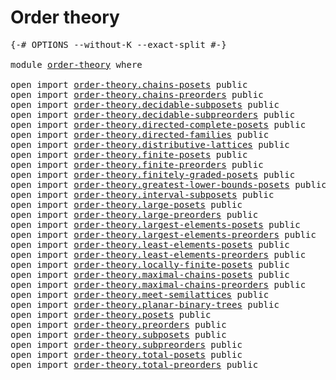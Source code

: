 # Order theory

<pre class="Agda"><a id="25" class="Symbol">{-#</a> <a id="29" class="Keyword">OPTIONS</a> <a id="37" class="Pragma">--without-K</a> <a id="49" class="Pragma">--exact-split</a> <a id="63" class="Symbol">#-}</a>

<a id="68" class="Keyword">module</a> <a id="75" href="order-theory.html" class="Module">order-theory</a> <a id="88" class="Keyword">where</a>

<a id="95" class="Keyword">open</a> <a id="100" class="Keyword">import</a> <a id="107" href="order-theory.chains-posets.html" class="Module">order-theory.chains-posets</a> <a id="134" class="Keyword">public</a>
<a id="141" class="Keyword">open</a> <a id="146" class="Keyword">import</a> <a id="153" href="order-theory.chains-preorders.html" class="Module">order-theory.chains-preorders</a> <a id="183" class="Keyword">public</a>
<a id="190" class="Keyword">open</a> <a id="195" class="Keyword">import</a> <a id="202" href="order-theory.decidable-subposets.html" class="Module">order-theory.decidable-subposets</a> <a id="235" class="Keyword">public</a>
<a id="242" class="Keyword">open</a> <a id="247" class="Keyword">import</a> <a id="254" href="order-theory.decidable-subpreorders.html" class="Module">order-theory.decidable-subpreorders</a> <a id="290" class="Keyword">public</a>
<a id="297" class="Keyword">open</a> <a id="302" class="Keyword">import</a> <a id="309" href="order-theory.directed-complete-posets.html" class="Module">order-theory.directed-complete-posets</a> <a id="347" class="Keyword">public</a>
<a id="354" class="Keyword">open</a> <a id="359" class="Keyword">import</a> <a id="366" href="order-theory.directed-families.html" class="Module">order-theory.directed-families</a> <a id="397" class="Keyword">public</a>
<a id="404" class="Keyword">open</a> <a id="409" class="Keyword">import</a> <a id="416" href="order-theory.distributive-lattices.html" class="Module">order-theory.distributive-lattices</a> <a id="451" class="Keyword">public</a>
<a id="458" class="Keyword">open</a> <a id="463" class="Keyword">import</a> <a id="470" href="order-theory.finite-posets.html" class="Module">order-theory.finite-posets</a> <a id="497" class="Keyword">public</a>
<a id="504" class="Keyword">open</a> <a id="509" class="Keyword">import</a> <a id="516" href="order-theory.finite-preorders.html" class="Module">order-theory.finite-preorders</a> <a id="546" class="Keyword">public</a>
<a id="553" class="Keyword">open</a> <a id="558" class="Keyword">import</a> <a id="565" href="order-theory.finitely-graded-posets.html" class="Module">order-theory.finitely-graded-posets</a> <a id="601" class="Keyword">public</a>
<a id="608" class="Keyword">open</a> <a id="613" class="Keyword">import</a> <a id="620" href="order-theory.greatest-lower-bounds-posets.html" class="Module">order-theory.greatest-lower-bounds-posets</a> <a id="662" class="Keyword">public</a>
<a id="669" class="Keyword">open</a> <a id="674" class="Keyword">import</a> <a id="681" href="order-theory.interval-subposets.html" class="Module">order-theory.interval-subposets</a> <a id="713" class="Keyword">public</a>
<a id="720" class="Keyword">open</a> <a id="725" class="Keyword">import</a> <a id="732" href="order-theory.large-posets.html" class="Module">order-theory.large-posets</a> <a id="758" class="Keyword">public</a>
<a id="765" class="Keyword">open</a> <a id="770" class="Keyword">import</a> <a id="777" href="order-theory.large-preorders.html" class="Module">order-theory.large-preorders</a> <a id="806" class="Keyword">public</a>
<a id="813" class="Keyword">open</a> <a id="818" class="Keyword">import</a> <a id="825" href="order-theory.largest-elements-posets.html" class="Module">order-theory.largest-elements-posets</a> <a id="862" class="Keyword">public</a>
<a id="869" class="Keyword">open</a> <a id="874" class="Keyword">import</a> <a id="881" href="order-theory.largest-elements-preorders.html" class="Module">order-theory.largest-elements-preorders</a> <a id="921" class="Keyword">public</a>
<a id="928" class="Keyword">open</a> <a id="933" class="Keyword">import</a> <a id="940" href="order-theory.least-elements-posets.html" class="Module">order-theory.least-elements-posets</a> <a id="975" class="Keyword">public</a>
<a id="982" class="Keyword">open</a> <a id="987" class="Keyword">import</a> <a id="994" href="order-theory.least-elements-preorders.html" class="Module">order-theory.least-elements-preorders</a> <a id="1032" class="Keyword">public</a>
<a id="1039" class="Keyword">open</a> <a id="1044" class="Keyword">import</a> <a id="1051" href="order-theory.locally-finite-posets.html" class="Module">order-theory.locally-finite-posets</a> <a id="1086" class="Keyword">public</a>
<a id="1093" class="Keyword">open</a> <a id="1098" class="Keyword">import</a> <a id="1105" href="order-theory.maximal-chains-posets.html" class="Module">order-theory.maximal-chains-posets</a> <a id="1140" class="Keyword">public</a>
<a id="1147" class="Keyword">open</a> <a id="1152" class="Keyword">import</a> <a id="1159" href="order-theory.maximal-chains-preorders.html" class="Module">order-theory.maximal-chains-preorders</a> <a id="1197" class="Keyword">public</a>
<a id="1204" class="Keyword">open</a> <a id="1209" class="Keyword">import</a> <a id="1216" href="order-theory.meet-semilattices.html" class="Module">order-theory.meet-semilattices</a> <a id="1247" class="Keyword">public</a>
<a id="1254" class="Keyword">open</a> <a id="1259" class="Keyword">import</a> <a id="1266" href="order-theory.planar-binary-trees.html" class="Module">order-theory.planar-binary-trees</a> <a id="1299" class="Keyword">public</a>
<a id="1306" class="Keyword">open</a> <a id="1311" class="Keyword">import</a> <a id="1318" href="order-theory.posets.html" class="Module">order-theory.posets</a> <a id="1338" class="Keyword">public</a>
<a id="1345" class="Keyword">open</a> <a id="1350" class="Keyword">import</a> <a id="1357" href="order-theory.preorders.html" class="Module">order-theory.preorders</a> <a id="1380" class="Keyword">public</a>
<a id="1387" class="Keyword">open</a> <a id="1392" class="Keyword">import</a> <a id="1399" href="order-theory.subposets.html" class="Module">order-theory.subposets</a> <a id="1422" class="Keyword">public</a>
<a id="1429" class="Keyword">open</a> <a id="1434" class="Keyword">import</a> <a id="1441" href="order-theory.subpreorders.html" class="Module">order-theory.subpreorders</a> <a id="1467" class="Keyword">public</a>
<a id="1474" class="Keyword">open</a> <a id="1479" class="Keyword">import</a> <a id="1486" href="order-theory.total-posets.html" class="Module">order-theory.total-posets</a> <a id="1512" class="Keyword">public</a>
<a id="1519" class="Keyword">open</a> <a id="1524" class="Keyword">import</a> <a id="1531" href="order-theory.total-preorders.html" class="Module">order-theory.total-preorders</a> <a id="1560" class="Keyword">public</a>
</pre>